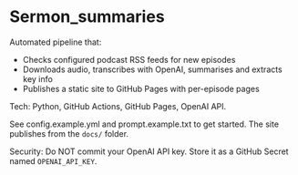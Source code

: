 # Sermon_summaries

Automated pipeline that:
- Checks configured podcast RSS feeds for new episodes
- Downloads audio, transcribes with OpenAI, summarises and extracts key info
- Publishes a static site to GitHub Pages with per-episode pages

Tech: Python, GitHub Actions, GitHub Pages, OpenAI API.

See config.example.yml and prompt.example.txt to get started. The site publishes from the `docs/` folder.

Security: Do NOT commit your OpenAI API key. Store it as a GitHub Secret named `OPENAI_API_KEY`.